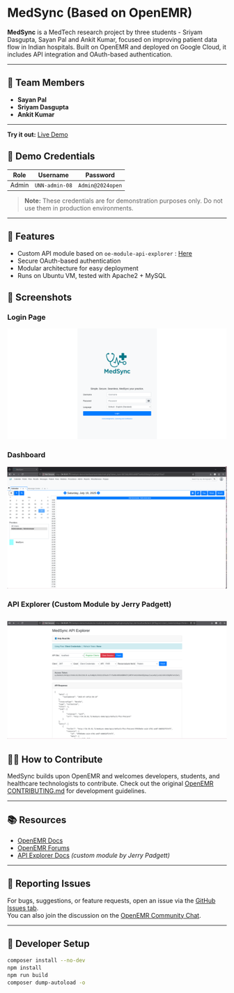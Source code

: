 # MedSync (Based on OpenEMR)

**MedSync** is a MedTech research project by three students - Sriyam Dasgupta, Sayan Pal and Ankit Kumar, focused on improving patient data flow in Indian hospitals. Built on OpenEMR and deployed on Google Cloud, it includes API integration and OAuth-based authentication.

---

## 🔧 Team Members

- **Sayan Pal**
- **Sriyam Dasgupta** 
- **Ankit Kumar** 

---
**Try it out:** [Live Demo](http://34.93.81.71/medsync-demo)

## 🔐 Demo Credentials

|  Role |    Username    |     Password     |
|-------|----------------|------------------|
| Admin | `UNN-admin-08` | `Admin@2024open` |

> **Note:** These credentials are for demonstration purposes only. Do not use them in production environments.

---

## 🚀 Features

- Custom API module based on `oe-module-api-explorer` : [Here](http://34.93.81.71/medsync-demo/modules/oe-module-api-explorer/client_register.php?regen=1&api_site=localhost)
- Secure OAuth-based authentication
- Modular architecture for easy deployment
- Runs on Ubuntu VM, tested with Apache2 + MySQL

## 📸 Screenshots

### Login Page  
![Login Page](screenshots/image1.png)

### Dashboard  
![Dashboard](screenshots/image2.png)

### API Explorer (Custom Module by Jerry Padgett) 
![API Explorer](screenshots/image3.png)
---

## 🧑‍💻 How to Contribute

MedSync builds upon OpenEMR and welcomes developers, students, and healthcare technologists to contribute. Check out the original [OpenEMR CONTRIBUTING.md](https://github.com/openemr/openemr/blob/master/CONTRIBUTING.md) for development guidelines.

---

## 📚 Resources

- [OpenEMR Docs](https://open-emr.org/wiki/index.php/Main_Page)
- [OpenEMR Forums](https://community.open-emr.org/)
- [API Explorer Docs](modules/oe-module-api-explorer/README.md) *(custom module by Jerry Padgett)*

---

## 🐞 Reporting Issues

For bugs, suggestions, or feature requests, open an issue via the [GitHub Issues tab](https://github.com/sayanx64/medsync-demo/issues).  
You can also join the discussion on the [OpenEMR Community Chat](https://www.open-emr.org/chat/).

---

## 🧪 Developer Setup

```bash
composer install --no-dev
npm install
npm run build
composer dump-autoload -o
